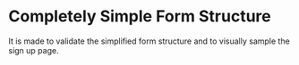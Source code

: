 # Completely Simple Form Structure
It is made to validate the simplified form structure and to visually sample the sign up page.
